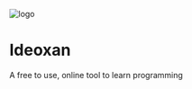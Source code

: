 ![logo](https://raw.githubusercontent.com/ideoxan/ideoxan/master/banner.png)
# Ideoxan
A free to use, online tool to learn programming
